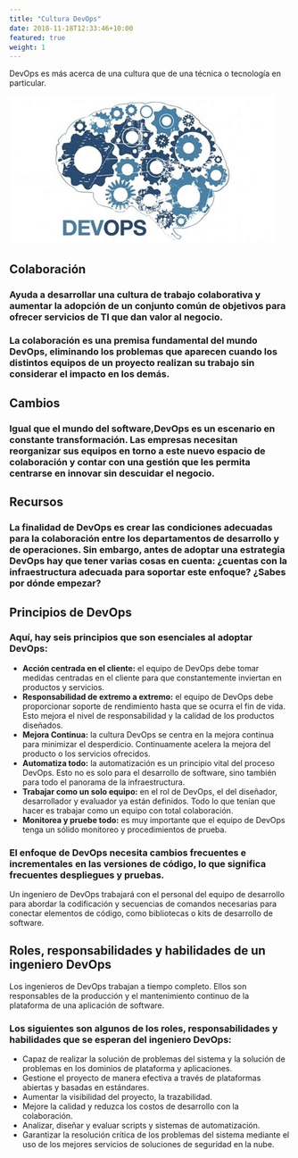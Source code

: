 ```yaml
---
title: "Cultura DevOps"
date: 2018-11-18T12:33:46+10:00
featured: true
weight: 1
---
```

DevOps es más acerca de una cultura que de una técnica o tecnología en particular.

![Cultura Devops](/images/devops_mind_1.jpe)

## Colaboración 

### Ayuda a desarrollar una cultura de trabajo colaborativa y aumentar la adopción de un conjunto común de objetivos para ofrecer servicios de TI que dan valor al negocio. 
### La colaboración es una premisa fundamental del mundo DevOps, eliminando los problemas que aparecen cuando **los distintos equipos de un proyecto realizan su trabajo sin considerar** el impacto en los demás.

## Cambios 

### Igual que el mundo del software,**DevOps es un escenario en constante transformación**. Las empresas necesitan reorganizar sus equipos en torno a este nuevo espacio de colaboración y contar con una gestión que les permita centrarse en innovar sin descuidar el negocio.

## Recursos

### La finalidad de DevOps es crear las condiciones adecuadas para la colaboración entre los departamentos de desarrollo y de operaciones. Sin embargo, antes de adoptar una estrategia DevOps hay que tener varias cosas en cuenta: ¿cuentas con la infraestructura adecuada para soportar este enfoque? ¿Sabes por dónde empezar?

## Principios de DevOps
### Aquí, hay seis principios que son esenciales al adoptar DevOps:

- **Acción centrada en el cliente:** el equipo de DevOps debe tomar medidas centradas en el cliente para que constantemente inviertan en productos y servicios.
- **Responsabilidad de extremo a extremo:** el equipo de DevOps debe proporcionar soporte de rendimiento hasta que se ocurra el fin de vida. Esto mejora el nivel de responsabilidad y la calidad de los productos diseñados.
- **Mejora Continua:** la cultura DevOps se centra en la mejora continua para minimizar el desperdicio. Continuamente acelera la mejora del producto o los servicios ofrecidos.
- **Automatiza todo:** la automatización es un principio vital del proceso DevOps. Esto no es solo para el desarrollo de software, sino también para todo el panorama de la infraestructura.
- **Trabajar como un solo equipo:** en el rol de DevOps, el del diseñador, desarrollador y evaluador ya están definidos. Todo lo que tenían que hacer es trabajar como un equipo con total colaboración.
- **Monitorea y pruebe todo:** es muy importante que el equipo de DevOps tenga un sólido monitoreo y procedimientos de prueba.
### El enfoque de DevOps necesita cambios frecuentes e incrementales en las versiones de código, lo que significa frecuentes despliegues y pruebas.

Un ingeniero de DevOps trabajará con el personal del equipo de desarrollo para abordar la codificación y secuencias de comandos necesarias para conectar elementos de código, como bibliotecas o kits de desarrollo de software.

## Roles, responsabilidades y habilidades de un ingeniero DevOps
Los ingenieros de DevOps trabajan a tiempo completo. Ellos son responsables de la producción y el mantenimiento continuo de la plataforma de una aplicación de software.

### Los siguientes son algunos de los roles, responsabilidades y habilidades que se esperan del ingeniero DevOps:

- Capaz de realizar la solución de problemas del sistema y la solución de problemas en los dominios de plataforma y aplicaciones.
- Gestione el proyecto de manera efectiva a través de plataformas abiertas y basadas en estándares.
- Aumentar la visibilidad del proyecto, la trazabilidad.
- Mejore la calidad y reduzca los costos de desarrollo con la colaboración.
- Analizar, diseñar y evaluar scripts y sistemas de automatización.
- Garantizar la resolución crítica de los problemas del sistema mediante el uso de los mejores servicios de soluciones de seguridad en la nube.

